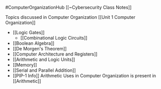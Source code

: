 #ComputerOrganizationHub
[[~Cybersecurity Class Notes]]

Topics discussed in Computer Organization
[[Unit 1 Computer Organization]]
- [[Logic Gates]]
	- [[Combinational Logic Circuits]]
- [[Boolean Algebra]] 
- [[De Morgen's Theorem]]
- [[Computer Architecture and Registers]]
- [[Arithmetic and Logic Units]] 
- [[Memory]]
- [[Serial and Parallel Addition]]
- [[PIP-1 Info]]
Arithmetic Uses in Computer Organization is present in [[Arithmetic]]
